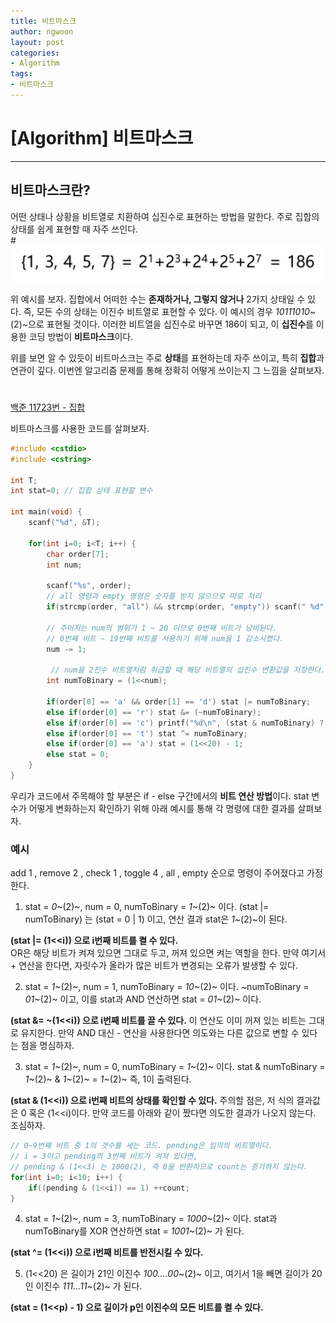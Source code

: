 ```yaml
---
title: 비트마스크
author: ngwoon
layout: post
categories:
- Algorithm
tags:
- 비트마스크
---
```


# [Algorithm] 비트마스크
- - -

## 비트마스크란?
어떤 상태나 상황을 비트열로 치환하여 십진수로 표현하는 방법을 말한다. 주로 집합의 상태를 쉽게 표현할 때 자주 쓰인다.  
#![비트마스크 기본 예시](/assets/images/post/Algorithm/Bitmask/Bitmask_basic_example.png)

위 예시를 보자. 집합에서 어떠한 수는 **존재하거나, 그렇지 않거나** 2가지 상태일 수 있다. 즉, 모든 수의 상태는 이진수 비트열로 표현할 수 있다. 이 예시의 경우 *10111010*~(2)~으로 표현될 것이다. 이러한 비트열을 십진수로 바꾸면 186이 되고, 이 **십진수**를 이용한 코딩 방법이 **비트마스크**이다.

위를 보면 알 수 있듯이 비트마스크는 주로 **상태**를 표현하는데 자주 쓰이고, 특히 **집합**과 연관이 깊다. 이번엔 알고리즘 문제를 통해 정확히 어떻게 쓰이는지 그 느낌을 살펴보자.

<!-- ![비트마스크 기본 예시](/assets/images/post/Algorithm/Bitmask/Bitmask_info_before_start.png)   -->
#

[백준 11723번 - 집합](https://www.acmicpc.net/problem/11723)

비트마스크를 사용한 코드를 살펴보자.

```cpp
#include <cstdio>
#include <cstring>

int T;
int stat=0; // 집합 상태 표현할 변수

int main(void) {
    scanf("%d", &T);

    for(int i=0; i<T; i++) {
        char order[7];
        int num;

        scanf("%s", order);
        // all 명령과 empty 명령은 숫자를 받지 않으므로 따로 처리
        if(strcmp(order, "all") && strcmp(order, "empty")) scanf(" %d", &num);

        // 주어지는 num의 범위가 1 ~ 20 이므로 0번째 비트가 낭비된다.
        // 0번째 비트 ~ 19번째 비트를 사용하기 위해 num을 1 감소시켰다.
        num -= 1;

         // num을 2진수 비트열처럼 취급할 때 해당 비트열의 십진수 변환값을 저장한다.
        int numToBinary = (1<<num);

        if(order[0] == 'a' && order[1] == 'd') stat |= numToBinary;
        else if(order[0] == 'r') stat &= (~numToBinary);
        else if(order[0] == 'c') printf("%d\n", (stat & numToBinary) ? 1 : 0);
        else if(order[0] == 't') stat ^= numToBinary;
        else if(order[0] == 'a') stat = (1<<20) - 1;
        else stat = 0;
    }
}
```  
우리가 코드에서 주목해야 할 부분은 if - else 구간에서의 **비트 연산 방법**이다. stat 변수가 어떻게 변화하는지 확인하기 위해 아래 예시를 통해 각 명령에 대한 결과를 살펴보자.

### 예시
add 1 , remove 2 , check 1 , toggle 4 , all , empty 순으로 명령이 주어졌다고 가정한다.  

1. stat = *0*~(2)~, num = 0, numToBinary = *1*~(2)~ 이다.
(stat |= numToBinary) 는 (stat = 0 | 1) 이고, 연산 결과 stat은 *1*~(2)~이 된다.  

**(stat |= (1<<i)) 으로 i번째 비트를 켤 수 있다.**  
OR은 해당 비트가 켜져 있으면 그대로 두고, 꺼져 있으면 켜는 역할을 한다. 만약 여기서 + 연산을 한다면, 자릿수가 올라가 많은 비트가 변경되는 오류가 발생할 수 있다.

2. stat = *1*~(2)~, num = 1, numToBinary = *10*~(2)~ 이다.
~numToBinary = *01*~(2)~ 이고, 이를 stat과 AND 연산하면 stat = *01*~(2)~ 이다.  

**(stat &= ~(1<<i)) 으로 i번째 비트를 끌 수 있다.**
이 연산도 이미 꺼져 있는 비트는 그대로 유지한다. 만약 AND 대신 - 연산을 사용한다면 의도와는 다른 값으로 변할 수 있다는 점을 명심하자.

3. stat = *1*~(2)~, num = 0, numToBinary = *1*~(2)~ 이다.
stat & numToBinary = *1*~(2)~ & *1*~(2)~ = *1*~(2)~ 즉, 1이 출력된다.  

**(stat & (1<<i)) 으로 i번째 비트의 상태를 확인할 수 있다.**
주의할 점은, 저 식의 결과값은 0 혹은 (1<<i)이다. 만약 코드를 아래와 같이 짰다면 의도한 결과가 나오지 않는다. 조심하자.

```c
// 0~9번째 비트 중 1의 갯수를 세는 코드. pending은 임의의 비트열이다.
// i = 3이고 pending의 3번쩨 비트가 켜져 있다면,
// pending & (1<<3) 는 1000(2), 즉 8을 반환하므로 count는 증가하지 않는다.
for(int i=0; i<10; i++) {
    if((pending & (1<<i)) == 1) ++count;
}
```  

4. stat = *1*~(2)~, num = 3, numToBinary = *1000*~(2)~ 이다.
stat과 numToBinary를 XOR 연산하면 stat = *1001*~(2)~ 가 된다.  

**(stat ^= (1<<i)) 으로 i번째 비트를 반전시킬 수 있다.**

5. (1<<20) 은 길이가 21인 이진수 *100....00*~(2)~ 이고, 여기서 1을 빼면 길이가 20인 이진수 *111...11*~(2)~ 가 된다.  

**(stat = (1<<p) - 1) 으로 길이가 p인 이진수의 모든 비트를 켤 수 있다.**  
